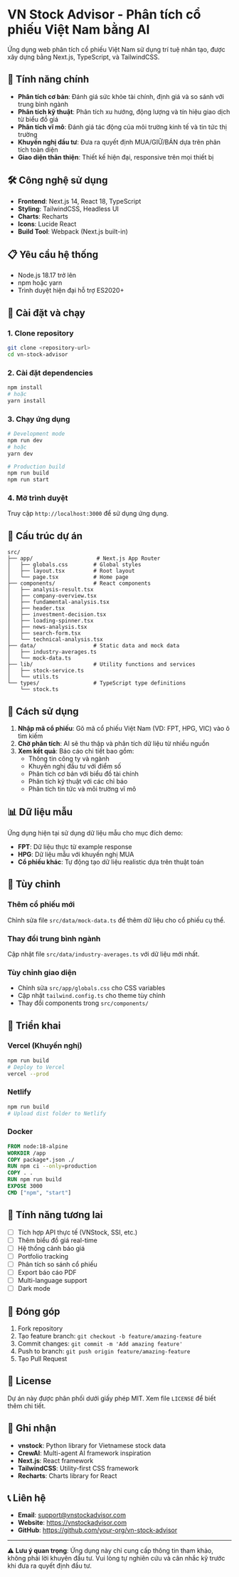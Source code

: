 # VN Stock Advisor - Phân tích cổ phiếu Việt Nam bằng AI

Ứng dụng web phân tích cổ phiếu Việt Nam sử dụng trí tuệ nhân tạo, được xây dựng bằng Next.js, TypeScript, và TailwindCSS.

## 🚀 Tính năng chính

- **Phân tích cơ bản**: Đánh giá sức khỏe tài chính, định giá và so sánh với trung bình ngành
- **Phân tích kỹ thuật**: Phân tích xu hướng, động lượng và tín hiệu giao dịch từ biểu đồ giá
- **Phân tích vĩ mô**: Đánh giá tác động của môi trường kinh tế và tin tức thị trường
- **Khuyến nghị đầu tư**: Đưa ra quyết định MUA/GIỮ/BÁN dựa trên phân tích toàn diện
- **Giao diện thân thiện**: Thiết kế hiện đại, responsive trên mọi thiết bị

## 🛠️ Công nghệ sử dụng

- **Frontend**: Next.js 14, React 18, TypeScript
- **Styling**: TailwindCSS, Headless UI
- **Charts**: Recharts
- **Icons**: Lucide React
- **Build Tool**: Webpack (Next.js built-in)

## 📋 Yêu cầu hệ thống

- Node.js 18.17 trở lên
- npm hoặc yarn
- Trình duyệt hiện đại hỗ trợ ES2020+

## 🚀 Cài đặt và chạy

### 1. Clone repository

```bash
git clone <repository-url>
cd vn-stock-advisor
```

### 2. Cài đặt dependencies

```bash
npm install
# hoặc
yarn install
```

### 3. Chạy ứng dụng

```bash
# Development mode
npm run dev
# hoặc
yarn dev

# Production build
npm run build
npm run start
```

### 4. Mở trình duyệt

Truy cập `http://localhost:3000` để sử dụng ứng dụng.

## 📁 Cấu trúc dự án

```
src/
├── app/                    # Next.js App Router
│   ├── globals.css        # Global styles
│   ├── layout.tsx         # Root layout
│   └── page.tsx           # Home page
├── components/            # React components
│   ├── analysis-result.tsx
│   ├── company-overview.tsx
│   ├── fundamental-analysis.tsx
│   ├── header.tsx
│   ├── investment-decision.tsx
│   ├── loading-spinner.tsx
│   ├── news-analysis.tsx
│   ├── search-form.tsx
│   └── technical-analysis.tsx
├── data/                  # Static data and mock data
│   ├── industry-averages.ts
│   └── mock-data.ts
├── lib/                   # Utility functions and services
│   ├── stock-service.ts
│   └── utils.ts
└── types/                 # TypeScript type definitions
    └── stock.ts
```

## 🎯 Cách sử dụng

1. **Nhập mã cổ phiếu**: Gõ mã cổ phiếu Việt Nam (VD: FPT, HPG, VIC) vào ô tìm kiếm
2. **Chờ phân tích**: AI sẽ thu thập và phân tích dữ liệu từ nhiều nguồn
3. **Xem kết quả**: Báo cáo chi tiết bao gồm:
   - Thông tin công ty và ngành
   - Khuyến nghị đầu tư với điểm số
   - Phân tích cơ bản với biểu đồ tài chính
   - Phân tích kỹ thuật với các chỉ báo
   - Phân tích tin tức và môi trường vĩ mô

## 📊 Dữ liệu mẫu

Ứng dụng hiện tại sử dụng dữ liệu mẫu cho mục đích demo:
- **FPT**: Dữ liệu thực từ example response
- **HPG**: Dữ liệu mẫu với khuyến nghị MUA
- **Cổ phiếu khác**: Tự động tạo dữ liệu realistic dựa trên thuật toán

## 🔧 Tùy chỉnh

### Thêm cổ phiếu mới

Chỉnh sửa file `src/data/mock-data.ts` để thêm dữ liệu cho cổ phiếu cụ thể.

### Thay đổi trung bình ngành

Cập nhật file `src/data/industry-averages.ts` với dữ liệu mới nhất.

### Tùy chỉnh giao diện

- Chỉnh sửa `src/app/globals.css` cho CSS variables
- Cập nhật `tailwind.config.ts` cho theme tùy chỉnh
- Thay đổi components trong `src/components/`

## 🚀 Triển khai

### Vercel (Khuyến nghị)

```bash
npm run build
# Deploy to Vercel
vercel --prod
```

### Netlify

```bash
npm run build
# Upload dist folder to Netlify
```

### Docker

```dockerfile
FROM node:18-alpine
WORKDIR /app
COPY package*.json ./
RUN npm ci --only=production
COPY . .
RUN npm run build
EXPOSE 3000
CMD ["npm", "start"]
```

## 🔮 Tính năng tương lai

- [ ] Tích hợp API thực tế (VNStock, SSI, etc.)
- [ ] Thêm biểu đồ giá real-time
- [ ] Hệ thống cảnh báo giá
- [ ] Portfolio tracking
- [ ] Phân tích so sánh cổ phiếu
- [ ] Export báo cáo PDF
- [ ] Multi-language support
- [ ] Dark mode

## 🤝 Đóng góp

1. Fork repository
2. Tạo feature branch: `git checkout -b feature/amazing-feature`
3. Commit changes: `git commit -m 'Add amazing feature'`
4. Push to branch: `git push origin feature/amazing-feature`
5. Tạo Pull Request

## 📄 License

Dự án này được phân phối dưới giấy phép MIT. Xem file `LICENSE` để biết thêm chi tiết.

## 🙏 Ghi nhận

- **vnstock**: Python library for Vietnamese stock data
- **CrewAI**: Multi-agent AI framework inspiration
- **Next.js**: React framework
- **TailwindCSS**: Utility-first CSS framework
- **Recharts**: Charts library for React

## 📞 Liên hệ

- **Email**: support@vnstockadvisor.com
- **Website**: https://vnstockadvisor.com
- **GitHub**: https://github.com/your-org/vn-stock-advisor

---

⚠️ **Lưu ý quan trọng**: Ứng dụng này chỉ cung cấp thông tin tham khảo, không phải lời khuyên đầu tư. Vui lòng tự nghiên cứu và cân nhắc kỹ trước khi đưa ra quyết định đầu tư.
